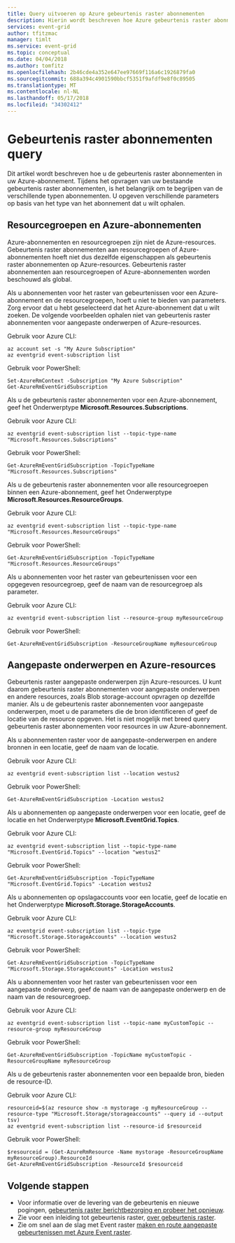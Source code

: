 ```yaml
---
title: Query uitvoeren op Azure gebeurtenis raster abonnementen
description: Hierin wordt beschreven hoe Azure gebeurtenis raster abonnementen.
services: event-grid
author: tfitzmac
manager: timlt
ms.service: event-grid
ms.topic: conceptual
ms.date: 04/04/2018
ms.author: tomfitz
ms.openlocfilehash: 2b46cde4a352e647ee97669f116a6c1926879fa0
ms.sourcegitcommit: 688a394c4901590bbcf5351f9afdf9e8f0c89505
ms.translationtype: MT
ms.contentlocale: nl-NL
ms.lasthandoff: 05/17/2018
ms.locfileid: "34302412"
---
```

# <a name="query-event-grid-subscriptions"></a>Gebeurtenis raster abonnementen query 

Dit artikel wordt beschreven hoe u de gebeurtenis raster abonnementen in uw Azure-abonnement. Tijdens het opvragen van uw bestaande gebeurtenis raster abonnementen, is het belangrijk om te begrijpen van de verschillende typen abonnementen. U opgeven verschillende parameters op basis van het type van het abonnement dat u wilt ophalen.

## <a name="resource-groups-and-azure-subscriptions"></a>Resourcegroepen en Azure-abonnementen

Azure-abonnementen en resourcegroepen zijn niet de Azure-resources. Gebeurtenis raster abonnementen aan resourcegroepen of Azure-abonnementen hoeft niet dus dezelfde eigenschappen als gebeurtenis raster abonnementen op Azure-resources. Gebeurtenis raster abonnementen aan resourcegroepen of Azure-abonnementen worden beschouwd als global.

Als u abonnementen voor het raster van gebeurtenissen voor een Azure-abonnement en de resourcegroepen, hoeft u niet te bieden van parameters. Zorg ervoor dat u hebt geselecteerd dat het Azure-abonnement dat u wilt zoeken. De volgende voorbeelden ophalen niet van gebeurtenis raster abonnementen voor aangepaste onderwerpen of Azure-resources.

Gebruik voor Azure CLI:

```azurecli-interactive
az account set -s "My Azure Subscription"
az eventgrid event-subscription list
```

Gebruik voor PowerShell:

```azurepowershell-interactive
Set-AzureRmContext -Subscription "My Azure Subscription"
Get-AzureRmEventGridSubscription
```

Als u de gebeurtenis raster abonnementen voor een Azure-abonnement, geef het Onderwerptype **Microsoft.Resources.Subscriptions**.

Gebruik voor Azure CLI:

```azurecli-interactive
az eventgrid event-subscription list --topic-type-name "Microsoft.Resources.Subscriptions"
```

Gebruik voor PowerShell:

```azurepowershell-interactive
Get-AzureRmEventGridSubscription -TopicTypeName "Microsoft.Resources.Subscriptions"
```

Als u de gebeurtenis raster abonnementen voor alle resourcegroepen binnen een Azure-abonnement, geef het Onderwerptype **Microsoft.Resources.ResourceGroups**.

Gebruik voor Azure CLI:

```azurecli-interactive
az eventgrid event-subscription list --topic-type-name "Microsoft.Resources.ResourceGroups"
```

Gebruik voor PowerShell:

```azurepowershell-interactive
Get-AzureRmEventGridSubscription -TopicTypeName "Microsoft.Resources.ResourceGroups"
```

Als u abonnementen voor het raster van gebeurtenissen voor een opgegeven resourcegroep, geef de naam van de resourcegroep als parameter.

Gebruik voor Azure CLI:

```azurecli-interactive
az eventgrid event-subscription list --resource-group myResourceGroup
```

Gebruik voor PowerShell:

```azurepowershell-interactive
Get-AzureRmEventGridSubscription -ResourceGroupName myResourceGroup
```

## <a name="custom-topics-and-azure-resources"></a>Aangepaste onderwerpen en Azure-resources

Gebeurtenis raster aangepaste onderwerpen zijn Azure-resources. U kunt daarom gebeurtenis raster abonnementen voor aangepaste onderwerpen en andere resources, zoals Blob storage-account opvragen op dezelfde manier. Als u de gebeurtenis raster abonnementen voor aangepaste onderwerpen, moet u de parameters die de bron identificeren of geef de locatie van de resource opgeven. Het is niet mogelijk met breed query gebeurtenis raster abonnementen voor resources in uw Azure-abonnement.

Als u abonnementen raster voor de aangepaste-onderwerpen en andere bronnen in een locatie, geef de naam van de locatie.

Gebruik voor Azure CLI:

```azurecli-interactive
az eventgrid event-subscription list --location westus2
```

Gebruik voor PowerShell:

```azurepowershell-interactive
Get-AzureRmEventGridSubscription -Location westus2
```

Als u abonnementen op aangepaste onderwerpen voor een locatie, geef de locatie en het Onderwerptype **Microsoft.EventGrid.Topics**.

Gebruik voor Azure CLI:

```azurecli-interactive
az eventgrid event-subscription list --topic-type-name "Microsoft.EventGrid.Topics" --location "westus2"
```

Gebruik voor PowerShell:

```azurepowershell-interactive
Get-AzureRmEventGridSubscription -TopicTypeName "Microsoft.EventGrid.Topics" -Location westus2
```

Als u abonnementen op opslagaccounts voor een locatie, geef de locatie en het Onderwerptype **Microsoft.Storage.StorageAccounts**.

Gebruik voor Azure CLI:

```azurecli-interactive
az eventgrid event-subscription list --topic-type "Microsoft.Storage.StorageAccounts" --location westus2
```

Gebruik voor PowerShell:

```azurepowershell-interactive
Get-AzureRmEventGridSubscription -TopicTypeName "Microsoft.Storage.StorageAccounts" -Location westus2
```

Als u abonnementen voor het raster van gebeurtenissen voor een aangepaste onderwerp, geef de naam van de aangepaste onderwerp en de naam van de resourcegroep.

Gebruik voor Azure CLI:

```azurecli-interactive
az eventgrid event-subscription list --topic-name myCustomTopic --resource-group myResourceGroup
```

Gebruik voor PowerShell:

```azurepowershell-interactive
Get-AzureRmEventGridSubscription -TopicName myCustomTopic -ResourceGroupName myResourceGroup
```

Als u de gebeurtenis raster abonnementen voor een bepaalde bron, bieden de resource-ID.

Gebruik voor Azure CLI:

```azurecli-interactive
resourceid=$(az resource show -n mystorage -g myResourceGroup --resource-type "Microsoft.Storage/storageaccounts" --query id --output tsv)
az eventgrid event-subscription list --resource-id $resourceid
```

Gebruik voor PowerShell:

```azurepowershell-interactive
$resourceid = (Get-AzureRmResource -Name mystorage -ResourceGroupName myResourceGroup).ResourceId
Get-AzureRmEventGridSubscription -ResourceId $resourceid
```

## <a name="next-steps"></a>Volgende stappen

* Voor informatie over de levering van de gebeurtenis en nieuwe pogingen, [gebeurtenis raster berichtbezorging en probeer het opnieuw](delivery-and-retry.md).
* Zie voor een inleiding tot gebeurtenis raster, [over gebeurtenis raster](overview.md).
* Zie om snel aan de slag met Event raster [maken en route aangepaste gebeurtenissen met Azure Event raster](custom-event-quickstart.md).
